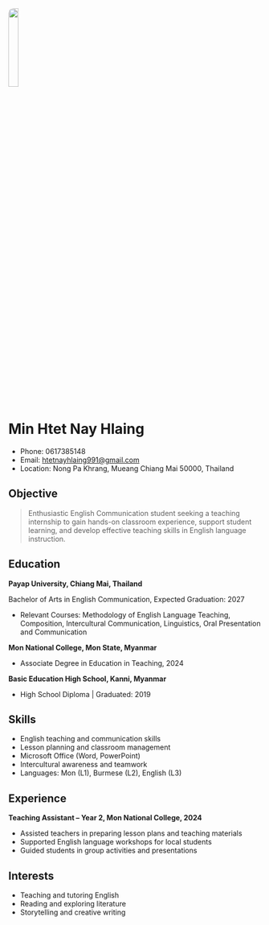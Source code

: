 <img src="https://minhtetnayhlaing.github.io/Minhtet.jpg" width="20%" align="above" style="border-radius:10px;">

# Min Htet Nay Hlaing  
- Phone: 0617385148  
-  Email: htetnayhlaing991@gmail.com
-  Location: Nong Pa Khrang, Mueang Chiang Mai 50000, Thailand

## Objective
>Enthusiastic English Communication student seeking a teaching internship to gain hands-on classroom experience, support student learning, and develop effective teaching skills in English language instruction.
## Education
**Payap University, Chiang Mai, Thailand**

 Bachelor of Arts in English Communication, Expected Graduation: 2027
 - Relevant Courses: Methodology of English Language Teaching, Composition, Intercultural Communication, Linguistics, Oral Presentation and Communication

**Mon National College, Mon State, Myanmar**
  - Associate Degree in Education in Teaching, 2024

**Basic Education High School, Kanni, Myanmar** 
- High School Diploma | Graduated: 2019
## Skills
- English teaching and communication skills  
- Lesson planning and classroom management  
- Microsoft Office (Word, PowerPoint)  
- Intercultural awareness and teamwork  
- Languages: Mon (L1), Burmese (L2), English (L3) 
## Experience
**Teaching Assistant – Year 2, Mon National College, 2024**    
- Assisted teachers in preparing lesson plans and teaching materials  
- Supported English language workshops for local students  
- Guided students in group activities and presentations
 ## Interests
- Teaching and tutoring English  
- Reading and exploring literature  
- Storytelling and creative writing  

